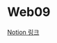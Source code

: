 # Web09

[Notion 링크](https://substantial-flannel-f97.notion.site/A1O3-4c407ab1b1324d67bd43932c7e22c1bd)
